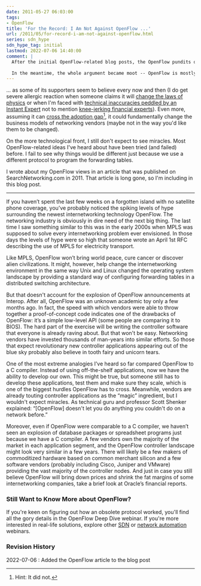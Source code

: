 ```yaml
---
date: 2011-05-27 06:03:00
tags:
- OpenFlow
title: 'For the Record: I Am Not Against OpenFlow ...'
url: /2011/05/for-record-i-am-not-against-openflow.html
series: sdn_hype
sdn_hype_tag: initial
lastmod: 2022-07-06 14:40:00
comment: |
  After the initial OpenFlow-related blog posts, the OpenFlow pundits quickly labeled me an OpenFlow hater, but I was just my grumpy old self ;) Here’s the blog post (from May 2011) that tried to set the record straight (not that such things would ever work).
  
  In the meantime, the whole argument became moot -- OpenFlow is mostly dead and forgotten -- but the "_don't expect miracles_" message is as relevant today as it's ever been.
---
```

... as some of its supporters seem to believe every now and then (I do get severe allergic reaction when someone claims it will [change the laws of physics](https://blog.ipspace.net/2011/03/open-networking-foundation-fabric.html) or when I'm faced with [technical inaccuracies peddled by an Instant Expert](https://web.archive.org/web/20111018065642/https://www.networkworld.com/news/2011/052511-openflow-expert.html) not to mention [knee-jerking financial experts](https://www.barrons.com/articles/BL-TB-32802)). Even more, assuming it can [cross the adoption gap](http://etherealmind.com/openflow-why-it-can-cross-the-adoption-gap/)[^DN], it could fundamentally change the business models of networking vendors (maybe not in the way you'd like them to be changed). 

On the more technological front, I still don't expect to see miracles. Most OpenFlow-related ideas I've heard about have been tried (and failed) before. I fail to see why things would be different just because we use a different protocol to program the forwarding tables.

I wrote about my OpenFlow views in an article that was published on SearchNetworking.com in 2011. That article is long gone, so I'm including in this blog post.

[^DN]: Hint: It did not.

---

If you haven’t spent the last few weeks on a forgotten island with no satellite phone coverage, you’ve probably noticed the spiking levels of hype surrounding the newest internetworking technology OpenFlow. The networking industry is obviously in dire need of the next big thing. The last time I saw something similar to this was in the early 2000s when MPLS was supposed to solve every internetworking problem ever envisioned. In those days the levels of hype were so high that someone wrote an April 1st RFC describing the use of MPLS for electricity transport.

Like MPLS, OpenFlow won’t bring world peace, cure cancer or discover alien civilizations. It might, however, help change the internetworking environment in the same way Unix and Linux changed the operating system landscape by providing a standard way of configuring forwarding tables in a distributed switching architecture.

But that doesn't account for the explosion of OpenFlow announcements at Interop. After all, OpenFlow was an unknown academic toy only a few months ago. In fact, the speed with which vendors were able to throw together a proof-of-concept code indicates one of the drawbacks of OpenFlow: it’s a simple low-level API (some people are comparing it to BIOS). The hard part of the exercise will be writing the controller software that everyone is already raving about. But that won't be easy. Networking vendors have invested thousands of man-years into similar efforts. So those that expect revolutionary new controller applications appearing out of the blue sky probably also believe in tooth fairy and unicorn tears.

One of the most extreme analogies I’ve heard so far compared OpenFlow to a C compiler. Instead of using off-the-shelf applications, now we have the ability to develop our own. This might be true, but someone still has to develop these applications, test them and make sure they scale, which is one of the biggest hurdles OpenFlow has to cross. Meanwhile, vendors are already touting controller applications as the “magic” ingredient, but I wouldn't expect miracles. As technical guru and professor Scott Shenker explained: “[OpenFlow] doesn't let you do anything you couldn't do on a network before.”

Moreover, even if OpenFlow were comparable to a C compiler, we haven’t seen an explosion of database packages or spreadsheet programs just because we have a C compiler. A few vendors own the majority of the market in each application segment, and the OpenFlow controller landscape might look very similar in a few years. There will likely be a few makers of commoditized hardware based on common merchant silicon and a few software vendors (probably including Cisco, Juniper and VMware) providing the vast majority of the controller nodes. And just in case you still believe OpenFlow will bring down prices and shrink the fat margins of some internetworking companies, take a brief look at Oracle’s financial reports.

### Still Want to Know More about OpenFlow?

If you're keen on figuring out how an obsolete protocol worked, you'll find all the gory details in the OpenFlow Deep Dive webinar. If you're more interested in real-life solutions, explore other [SDN](https://www.ipspace.net/SDN) or [network automation](https://www.ipspace.net/Roadmap/Network_Automation_webinars) webinars.

### Revision History

2022-07-06
: Added the OpenFlow article to the blog post

